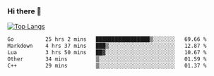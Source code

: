 ### Hi there 👋

<!--
**3Xpl0it3r/3Xpl0it3r** is a ✨ _special_ ✨ repository because its `README.md` (this file) appears on your GitHub profile.

Here are some ideas to get you started:

- 🔭 I’m currently working on ...
- 🌱 I’m currently learning ...
- 👯 I’m looking to collaborate on ...
- 🤔 I’m looking for help with ...
- 💬 Ask me about ...
- 📫 How to reach me: ...
- 😄 Pronouns: ...
- ⚡ Fun fact: ...
-->


[![Top Langs](https://github-readme-stats.vercel.app/api/top-langs/?username=3Xpl0it3r&layout=compact)](https://github.com/3Xpl0it3r/3Xpl0it3r)

<!--START_SECTION:waka-->

```txt
Go          25 hrs 2 mins   █████████████████▒░░░░░░░   69.66 %
Markdown    4 hrs 37 mins   ███▒░░░░░░░░░░░░░░░░░░░░░   12.87 %
Lua         3 hrs 50 mins   ██▓░░░░░░░░░░░░░░░░░░░░░░   10.67 %
Other       34 mins         ▒░░░░░░░░░░░░░░░░░░░░░░░░   01.59 %
C++         29 mins         ▒░░░░░░░░░░░░░░░░░░░░░░░░   01.37 %
```

<!--END_SECTION:waka-->
